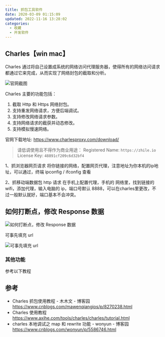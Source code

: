 ```yaml
---
title: 抓包工具软件
date: 2020-03-09 01:15:09
updated: 2022-11-16 13:28:02
categories:
  - 收藏
  - 开发软件
---
```


## Charles【win mac】

Charles 通过将自己设置成系统的网络访问代理服务器，使得所有的网络访问请求都通过它来完成，从而实现了网络封包的截取和分析。

![官网截图](./imgs/%E8%B7%A8%E5%B9%B3%E5%8F%B0-%E6%8A%93%E5%8C%85%E5%88%A9%E5%99%A8-Charles%E7%9A%84%E4%BD%BF%E7%94%A8/1662509-8565686dc0d54932.png)

Charles 主要的功能包括：

1. 截取 Http 和 Https 网络封包。
2. 支持重发网络请求，方便后端调试。
3. 支持修改网络请求参数。
4. 支持网络请求的截获并动态修改。
5. 支持模拟慢速网络。

官网下载地址: <https://www.charlesproxy.com/download/>

> 请低调使用且不得作为商业用途：
> Registered Name: `https://zhile.io`
> License Key: `48891cf209c6d32bf4`

<!-- more -->

1、抓浏览器网页请求
将你链接的网络，配置网页代理，注意地址为你本机的ip地址，可以通过，终端 ipconfig / ifconfig 查看

2、抓移动端数据包 http 请求
在手机上配置代理，手机的 网络里，找到链接的 wifi，添加代理，输入电脑的 ip，端口号默认 8888，可以在charles里更改，不过一般默认就好，端口基本不会冲突。

## 如何打断点，修改 Response 数据

![如何打断点，修改 Response 数据](./imgs/%E8%B7%A8%E5%B9%B3%E5%8F%B0-%E6%8A%93%E5%8C%85%E5%88%A9%E5%99%A8-Charles%E7%9A%84%E4%BD%BF%E7%94%A8/1662509-6788a6bfd925395c.png)

可事先填充 url

![可事先填充 url](./imgs/%E8%B7%A8%E5%B9%B3%E5%8F%B0-%E6%8A%93%E5%8C%85%E5%88%A9%E5%99%A8-Charles%E7%9A%84%E4%BD%BF%E7%94%A8/1662509-b40fcbb7bedbe7f6.png)

### 其他功能

参考以下教程

## 参考

* Charles 抓包使用教程 - 木木文 - 博客园 <https://www.cnblogs.com/mawenqiangios/p/8270238.html>
* Charles 使用教程 <https://www.axihe.com/tools/charles/charles/tutorial.html>
* charles 本地调试之 map 和 rewrite 功能 - wonyun - 博客园 <https://www.cnblogs.com/wonyun/p/5586746.html>
